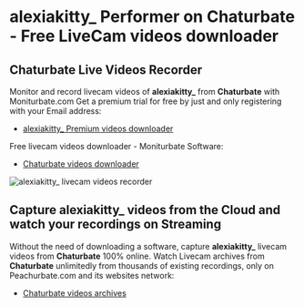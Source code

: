 # alexiakitty_ Performer on Chaturbate - Free LiveCam videos downloader

## Chaturbate Live Videos Recorder

Monitor and record livecam videos of **alexiakitty_** from **Chaturbate** with Moniturbate.com
Get a premium trial for free by just and only registering with your Email address:
* [alexiakitty_ Premium videos downloader](https://moniturbate.com/request-demo-licence-key.html)

Free livecam videos downloader - Moniturbate Software:
* [Chaturbate videos downloader](https://moniturbate.com/moniturbate-download-software.html)

![alexiakitty_ livecam videos recorder](https://peachurnet.com/templates/moniturbate-software.png)


## Capture alexiakitty_ videos from the Cloud and watch your recordings on Streaming

Without the need of downloading a software, capture **alexiakitty_** livecam videos from **Chaturbate** 100% online.
Watch Livecam archives from **Chaturbate** unlimitedly from thousands of existing recordings, only on Peachurbate.com and its websites network:
* [Chaturbate videos archives](https://peachurnet.com/)
